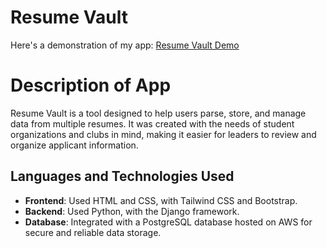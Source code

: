 # Resume Vault
Here's a demonstration of my app: [Resume Vault Demo](https://youtu.be/Hk4B-zTcbow)

# Description of App

Resume Vault is a tool designed to help users parse, store, and manage data from multiple resumes. It was created with the needs of student organizations and clubs in mind, making it easier for leaders to review and organize applicant information.

## Languages and Technologies Used

- **Frontend**: Used HTML and CSS, with Tailwind CSS and Bootstrap.
- **Backend**: Used Python, with the Django framework.
- **Database**: Integrated with a PostgreSQL database hosted on AWS for secure and reliable data storage.
